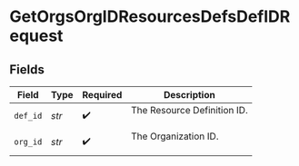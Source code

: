 # GetOrgsOrgIDResourcesDefsDefIDRequest


## Fields

| Field                         | Type                          | Required                      | Description                   |
| ----------------------------- | ----------------------------- | ----------------------------- | ----------------------------- |
| `def_id`                      | *str*                         | :heavy_check_mark:            | The Resource Definition ID.<br/><br/> |
| `org_id`                      | *str*                         | :heavy_check_mark:            | The Organization ID.<br/><br/> |